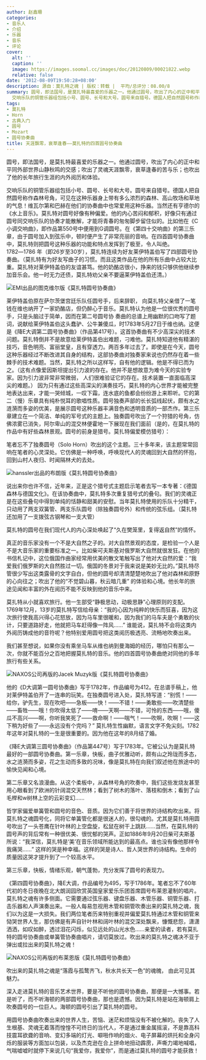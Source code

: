 ```yaml
---
author: 赵鑫珊
categories:
- 音乐人
- 介绍
- 乐器
- 音乐
- 评论
cover:
  alt: ''
  caption: ''
  image: https://images.soomal.cc/images/doc/20120809/00021822.webp
  relative: false
date: '2012-08-09T19:50:28+08:00'
description: 源自：莫扎特之魂 | 版权：转载 |  平均/总评分：08.00/8
summary: 圆号，即法国号，是莫扎特最喜爱的乐器之一。他通过圆号，吹出了内心的正中和平同外部世界山静秋鸣的交感；吹出了灵魂天涯飘零，衰草逢春的苦与乐；也吹出了他的长年旅行生涯的内外阅历和体验。
  交响乐队的铜管乐器组包括小号、圆号、长号和大号。圆号来自猎号。德国人把自然圆号称作森林号角……
tags:
- 莫扎特
- Horn
- 古典入门
- 圆号
- Mozart
- 圆号协奏曲
title: 天涯飘零，衰草逢春――莫扎特的四首圆号协奏曲
---
```


圆号，即法国号，是莫扎特最喜爱的乐器之一。他通过圆号，吹出了内心的正中和平同外部世界山静秋鸣的交感；吹出了灵魂天涯飘零，衰草逢春的苦与乐；也吹出了他的长年旅行生涯的内外阅历和体验。

交响乐队的铜管乐器组包括小号、圆号、长号和大号。圆号来自猎号。德国人把自然圆号称作森林号角，可见在这种乐器身上带有多么浓烈的森林、高山牧场和草地的气息！维瓦尔第和巴赫在他们的协奏曲中也常爱用这种乐器。当然还有亨德尔的《水上音乐》。莫扎特对圆号好像有种偏爱。他的内心苦闷和郁积，好像只有通过圆号同交响乐队的协奏才能散解，才能将青春的匆匆脚步留住似的。比如他在《C小调交响曲》，即作品第550号中便用到G调圆号。在《第四十交响曲》的第三乐章，由于圆号加入到弦乐中，顿时便产生了非常亮丽的音响。在四首圆号协奏曲中，莫扎特则把圆号这种乐器的功能和特点发挥到了极至，令人叫绝。1782―1786 年（即26岁至30岁），莫扎特连续为好友莱伊特盖伯写了四部圆号协奏曲。（莫扎特有为好友写曲子的习惯。而且这类作品在他的所有乐曲中占较大比重。莫扎特对莱伊特盖伯的友谊甚笃。他的奶酪店很小，挣来的钱只够供他继续参加音乐会。他一时无力还债，莫扎特劝父亲不要逼莱伊特盖伯还清。） 

![EMI出品的图克维尔版《莫扎特圆号协奏曲》](https://images.soomal.cc/images/doc/20120809/00021823.webp)





莱伊特盖伯原在萨尔茨堡宫廷乐队任圆号手，后来辞职， 向莫扎特父亲借了一笔钱在维也纳开了一家奶酪店，但仍醉心于音乐。莫扎特认为他是一位很优秀的圆号手，只是头脑过于简单，因而在第二号圆号协 奏曲的总谱上用幽默的口吻写了题词，说献给莱伊特盖伯这头蠢驴、公牛兼傻瓜，时1783年5月27日于维也纳。这便是《降E大调第二圆号协奏曲》（作品第417号）。这首协奏曲有不少高深尖的技术问题。莫扎特倒并不是故意给莱伊特盖伯出难题，刁难他。莫扎特知道他有精湛的技巧，音色明亮、富丽堂皇，且有穿透力。两百多年过去了。即使是在今天，圆号这种乐器经过不断改进其自身的结构，这部协奏曲对独奏家来说也仍然存在着一些棘手的技术难题。当然，莫扎特之所以这样写，自有他的逻辑。他是不得已而为之。（这有点像爱因斯坦提出引力波的存在。他并不是想故意为难今天的实验专家。因为引力波非常非常微弱， 人们很难验证它的存在。技术装置一直面临高深尖的难题。） 因为只有通过这些高深尖的演奏技巧，莫扎特的内心世界才能被完整地表达出来，才能一哭倾城，一叹下霜，连水底的鱼都会纷纷游上来聆听。它的第二（慢）乐章具有纯朴悦耳的歌唱性质。圆号独奏声部的长长弧线起伏，颇有水之涟漪而多姿的优美，是展示圆号这种乐器丰满音色和透明音质的一部杰作。第三乐章建立在一个简洁、单纯的军号式的主题上。独奏圆号吹出了一个狩猎的号角，仿佛浓雾已消失，阿尔卑山的混交林便霍地一下展现在我们面前（是的，在莫扎特的作品中有好些森林景观。圆号的前身是猎号。莫扎特偏爱模仿猎号）： 

笔者忘不了独奏圆号（Solo Horn）吹出的这个主题。三十多年来，该主题常常回响在笔者的心灵深处。它仿佛是一种呼唤，呼唤现代人的灵魂回到大自然的怀抱，回到山村人夜归、时闻隔林犬的去处。 

![hanssler出品的布朗版《莫扎特圆号协奏曲》](https://images.soomal.cc/images/doc/20120809/00021824.webp)





说出来你也许不信，近年来，正是这个猎号式主题启示笔者去写一本专著：《德国森林与德国文化》。在该协奏曲中，莫扎特多次重复猎号式的叠句。我们的灵魂正是在这些叠句中得到单纯的恬静和甜美的安慰。当年莫扎特使用的乐队十分精干，只动用了两支双簧管、两支乐队圆号（除独奏圆号外）和传统的弦乐组。（莫扎特还加用了一支拨弦古钢琴和一支大管） 

莫扎特的圆号在我们现代人的内心深处唤起了“久在樊笼里，复得返自然”的情怀。 

真正的音乐家没有一个不是大自然之子的。对大自然景观的态度，是检验一个人是不是大音乐家的重要标准之一。比如柴可夫斯基对俄罗斯大自然就很发狂。在他的书信札记中，这位俄国作曲家经常用优美的散文笔触写出了他对大自然的爱：“我爱我们俄罗斯的大自然胜过一切。俄国的冬景对于我来说是美妙无比的。”莫扎特尽管很少写出这类露骨的文字自白，但他的圆号却清清楚楚地吹出了他对森林和原野的心向往之；吹出了他的“不觉碧山暮，秋云暗几重” 的体验和心境。他长年的旅途见闻和丰富的外在阅历不能不反映到他的音乐中来。

莫扎特从小就喜欢旅行。他一生部受“静极思动，动极思静”心理原则的支配。1769年12月，13岁的莫扎特写信给母亲：“我的心因为纯粹的快乐而狂喜，因为这次旅行使我高兴得心花怒放，因为马车里很暖和，因为我们的马车夫是个勇敢的伙计，只要道路好走，他就把马车赶得像一阵风……” 谁能说，莫扎特不会将这类内外阅历铸成他的音符呢？他特别爱用圆号把这类阅历极透亮、流畅地吹奏出来。 

我们甚至想说，如果你没有乘坐马车从维也纳到曼海姆的经历，哪怕只有那么一次，你就不能百分之百地把握莫扎特的音乐。他的四首圆号协奏曲绝对同他的多年旅行有些关系。 

![NAXOS公司再版的Jacek Muzyk版《莫扎特圆号协奏曲》](https://images.soomal.cc/images/doc/20120809/00021825.webp)





他的《D大调第一圆号协奏曲》写于1782年，作品编号为412。在总谱手稿上，他对莱伊特盖伯开了一连串的玩笑。在独奏圆号进入处，莫扎特写道：“别慌！――给你，驴先生，现在吹吧――急板――快！――不错！――勇敢些――吹清楚些――畜牲――哦！你吹得太低了――唷――天啊――不错，可怜的东西――哦，傻瓜不高兴――啊，你听我笑死了――救命啊！――喘气！――吹啊，吹啊！――这下稍为好些了――永远没有个完吗？” 莫扎特生性幽默，语言文字不免尖刻。1782年这年对莫扎特的一生是很重要的。因为他在这年的8月结了婚。 

《降E大调第三圆号协奏曲》（作品第447号）写于1783年。它被公认为是莫扎特最好的一部圆号协奏曲。第一乐章，快板，曲子优雅动听，颇有山之玲珑而多态，水之涟漪而多姿，花之生动而多致的况味，像是莫扎特在向我们叙述他在旅途中的愉快见闻和心境。

第二乐章又名浪漫曲。从这个柔板中，从森林号角的吹奏中，我们这些发烧友甚至用心眼看到了欧洲的针阔混交天然林；看到了树木的落叶、落枝和倒木；看到了山毛榉和w树林上空的云彩变幻…… 

哲学家偏爱单簧管和圆号的音色、音质。因为它们善于将世界的诗结构吹出来。将莫扎特之魂圆号化，同将它单簧管化都是很迷人的，很勾魂的。尤其是莫扎特用圆号吹出了一头苍鹰在针叶林的上空盘旋，松鼠在树干上跳跃……当然，在莫扎特的圆号声的背后常有一种很优美、很忧郁的哭声。正如1886年9月20日柴可夫斯基所说：“我深信，莫扎特是‘美’在音乐领域所能达到的最高点。谁也没有像他那样令我痛哭……” 这样的哭是种幸福。这样的哭是诗人、哲人哭世界的诗结构。生命的质量因这哭才提升到了一个较高水平。 

第三乐章，快板，情绪乐观，朝气蓬勃，充分发挥了圆号的表现力。 

《第四圆号协奏曲》，降E大调，作品编号为495，写于1786年。笔者忘不了60年代初的冬日夜晚在北大朗润园欣赏英国皇家爱乐乐团首席圆号布莱恩灌制的唱片。莫扎特之魂有许多侧面。它需要通过弦乐器、键盘乐器、木管乐器、铜管乐器、打击乐器和人声演奏出来。一般人每易忽视用木管和铜管吹奏出来的莫扎特之魂，我们以为这是一大损失。我们两位笔者历来特别重视并偏爱莫扎特通过木管和铜管来恸哭世界人生，那仿佛是有声自针叶林和阔叶林的混交深处飘来，慷慨悲怨，潇潇洒洒，如叹如醉，透过泪花闪烁，似见远处的山光水色……亲爱的读者，若有莫扎特的圆号协奏曲或单簧管协奏曲唱片，请切莫放过。吹出来的莫扎特之魂决不亚于弹出或拉出来的莫扎特之魂！ 

![NAXOS公司再版的布莱恩版《莫扎特圆号协奏曲》](https://images.soomal.cc/images/doc/20120809/00021822.webp)





吹出来的莫扎特之魂是“落霞与孤鹜齐飞，秋水共长天一色”的魂魄， 由此可见其魅力。 

深入走进莫扎特的音乐艺术世界，要是不听他的圆号协奏曲，那便是一大憾事。若是听了，而不听海顿的两部圆号协奏曲，那也是遗憾。因为莫扎特是站在海顿肩上吹奏圆号的一位巨人。海顿的圆号引出了莫扎特的圆号。 

用圆号协奏曲吹奏出来的世界人生，苦恼、迷茫和烦恼没有不被化解的。丧失了人生根基、灵魂无着落而惶惶不可终日的当代人，不是通过重金属摇滚，不是靠高科技震耳欲聋的音响、变幻多端的灯光、噼啪作响的烟火、电子屏幕的烘托和全身闪烁的服装等方面加以包装，以及杰克逊在合上拼命地扭动霹雳，声嘶力竭地喊唱，气喘嘘嘘时就停下来说几句“我爱你，我爱你”，而是通过莫扎特的圆号才能获救！